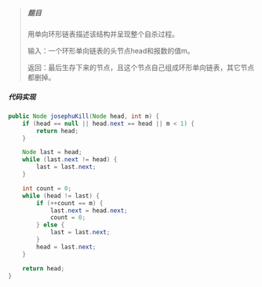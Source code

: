 > ##### 题目
>
> 用单向环形链表描述该结构并呈现整个自杀过程。
>
> 输入：一个环形单向链表的头节点head和报数的值m。
>
> 返回：最后生存下来的节点，且这个节点自己组成环形单向链表，其它节点都删掉。

##### 代码实现

```java
public Node josephuKill(Node head, int m) {
    if (head == null || head.next == head || m < 1) {
        return head;
    }

    Node last = head;
    while (last.next != head) {
        last = last.next;
    }

    int count = 0;
    while (head != last) {
        if (++count == m) {
            last.next = head.next;
            count = 0;
        } else {
            last = last.next;
        }
        head = last.next;
    }

    return head;
}
```

